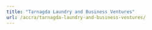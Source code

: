 ```yaml
---
title: "Tarnagda Laundry and Business Ventures"
url: /accra/tarnagda-laundry-and-business-ventures/
---
```

